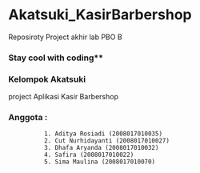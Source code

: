 # Akatsuki_KasirBarbershop
Reposiroty Project akhir lab PBO B

### Stay cool with coding**

### Kelompok Akatsuki
project Aplikasi Kasir Barbershop

### Anggota : 
              1. Aditya Rosiadi (2008017010035)
              2. Cut Nurhidayanti (2008017010027)
              3. Dhafa Aryanda (2008017010032)
              4. Safira (2008017010022)
              5. Sima Maulina (2008017010070)
